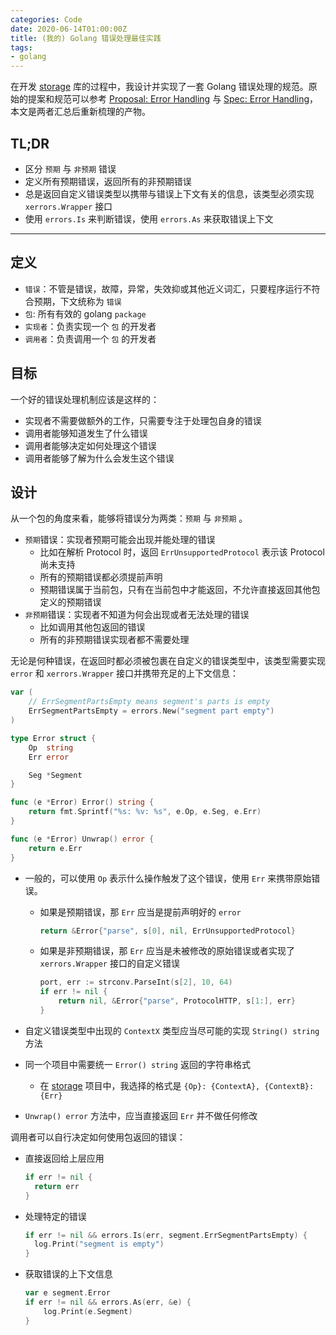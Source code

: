 ```yaml
---
categories: Code
date: 2020-06-14T01:00:00Z
title: (我的) Golang 错误处理最佳实践
tags:
- golang
---
```


在开发 [storage](https://github.com/Xuanwo/storage) 库的过程中，我设计并实现了一套 Golang 错误处理的规范。原始的提案和规范可以参考 [Proposal: Error Handling](https://storage.xuanwo.io/design/11-error-handling.html) 与 [Spec: Error Handling](https://storage.xuanwo.io/spec/1-error-handling.html)，本文是两者汇总后重新梳理的产物。

## TL;DR

- 区分 `预期` 与 `非预期` 错误
- 定义所有预期错误，返回所有的非预期错误
- 总是返回自定义错误类型以携带与错误上下文有关的信息，该类型必须实现 `xerrors.Wrapper` 接口
- 使用 `errors.Is` 来判断错误，使用 `errors.As` 来获取错误上下文

---

## 定义

- `错误`：不管是错误，故障，异常，失效抑或其他近义词汇，只要程序运行不符合预期，下文统称为 `错误`
- `包`: 所有有效的 golang `package`
- `实现者`：负责实现一个 `包` 的开发者
- `调用者`：负责调用一个 `包` 的开发者

## 目标

一个好的错误处理机制应该是这样的：

- 实现者不需要做额外的工作，只需要专注于处理包自身的错误
- 调用者能够知道发生了什么错误
- 调用者能够决定如何处理这个错误
- 调用者能够了解为什么会发生这个错误

## 设计

从一个包的角度来看，能够将错误分为两类：`预期` 与 `非预期` 。

- `预期`错误：实现者预期可能会出现并能处理的错误
  - 比如在解析 Protocol 时，返回 `ErrUnsupportedProtocol` 表示该 Protocol 尚未支持
  - 所有的预期错误都必须提前声明
  - 预期错误属于当前包，只有在当前包中才能返回，不允许直接返回其他包定义的预期错误
- `非预期`错误：实现者不知道为何会出现或者无法处理的错误
  - 比如调用其他包返回的错误
  - 所有的非预期错误实现者都不需要处理

无论是何种错误，在返回时都必须被包裹在自定义的错误类型中，该类型需要实现 `error` 和 `xerrors.Wrapper` 接口并携带充足的上下文信息：

```go
var (
	// ErrSegmentPartsEmpty means segment's parts is empty
	ErrSegmentPartsEmpty = errors.New("segment part empty")
)

type Error struct {
    Op  string
    Err error

    Seg *Segment
}

func (e *Error) Error() string {
	return fmt.Sprintf("%s: %v: %s", e.Op, e.Seg, e.Err)
}

func (e *Error) Unwrap() error {
	return e.Err
}
```

- 一般的，可以使用 `Op` 表示什么操作触发了这个错误，使用 `Err` 来携带原始错误。
  - 如果是预期错误，那 `Err` 应当是提前声明好的 `error`

    ```go
    return &Error{"parse", s[0], nil, ErrUnsupportedProtocol}
    ```

  - 如果是非预期错误，那 `Err` 应当是未被修改的原始错误或者实现了 `xerrors.Wrapper` 接口的自定义错误

    ```go
    port, err := strconv.ParseInt(s[2], 10, 64)
    if err != nil {
        return nil, &Error{"parse", ProtocolHTTP, s[1:], err}
    }
    ```

- 自定义错误类型中出现的 `ContextX` 类型应当尽可能的实现 `String() string` 方法
- 同一个项目中需要统一 `Error() string` 返回的字符串格式
  - 在 [storage](https://github.com/Xuanwo/storage) 项目中，我选择的格式是 `{Op}: {ContextA}, {ContextB}: {Err}`
- `Unwrap() error` 方法中，应当直接返回 `Err` 并不做任何修改

调用者可以自行决定如何使用包返回的错误：

- 直接返回给上层应用
  ```go
  if err != nil {
    return err
  }
  ```
- 处理特定的错误
  ```go
  if err != nil && errors.Is(err, segment.ErrSegmentPartsEmpty) {
    log.Print("segment is empty")
  }
  ```
- 获取错误的上下文信息
  ```go
  var e segment.Error
  if err != nil && errors.As(err, &e) {
      log.Print(e.Segment)
  }
  ```
